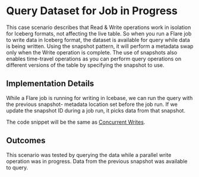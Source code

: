 # Query Dataset for Job in Progress

This case scenario describes that Read & Write operations work in isolation for Iceberg formats, not affecting the live table. So when you run a Flare job to write data in Iceberg format, the dataset is available for query while data is being written. Using the snapshot pattern, it will perform a metadata swap only when the Write operation is complete. The use of snapshots also enables time-travel operations as you can perform query operations on different versions of the table by specifying the snapshot to use.

## Implementation Details

While a Flare job is running for writing in Icebase, we can run the query with the previous snapshot- metadata location set before the job run. If we update the snapshot ID during a job run, it picks data from that snapshot.

The code snippet will be the same as [Concurrent Writes](./Concurrent%20Writes.md).

## Outcomes

This scenario was tested by querying the data while a parallel write operation was in progress. Data from the previous snapshot was available to query.
